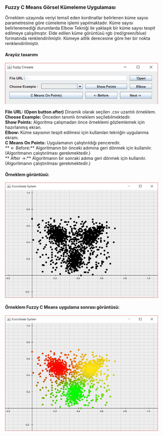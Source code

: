 ### Fuzzy C Means Görsel Kümeleme Uygulaması

Örneklem uzayında veriyi temsil eden kordinatlar belirlenen küme sayısı parametresine göre cümeleme işlemi yapılmaktadır. Küme sayısı belirlenemediği durumlarda Elbow Tekniği ile yaklaşık bir küme sayısı tespit edilmeye çalışılmıştır. Elde edilen küme görüntüsü rgb (red/green/blue) formatında renklendirilmiştir. Kümeye aitlik derecesine göre her bir nokta renklendirilmiştir. 

#### Arayüz tasarımı

![](img/interface.png)

**File URL: (Open button after)** Dinamik olarak seçilen .csv uzantılı örneklem.<br>
**Choose Example:** Önceden tanımlı örneklem seçilebilmektedir.<br>
**Show Points:** Algoritma çalışmadan önce örneklemi gözlemlemek için hazırlanmış ekran.<br>
**Elbow:** Küme sayısının tespit edilmesi için kullanılan tekniğin uygulanma ekranı.<br>
**C Means On Points:** Uygulamanın çalıştırıldığı penceredir.<br>
** <- Before:** Algoritmanın bir önceki adımına geri dönmek için kullanılır. (Algoritmanın çalıştırılması gerekmektedir.)<br>
** After ->:** Algoritmanın bir sonraki adıma geri dönmek için kullanılır.(Algoritmanın çalıştırılması gerekmektedir.)<br>

#### Örneklem görüntüsü:

![](img/sample.png)



#### Örneklem Fuzzy C Means uygulama sonrası görüntüsü:

![](img/cmeans.png)

